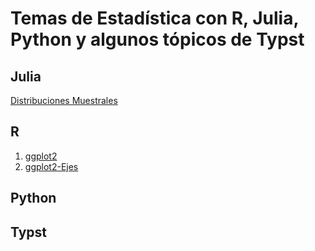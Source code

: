 # Temas de Estadística con R, Julia, Python y algunos tópicos de Typst

## Julia

[Distribuciones Muestrales](https://carloslesmes.github.io/DM-Julia)

## R

1. [ggplot2](https://carloslesmes.github.io/ggplot2/)
2. [ggplot2-Ejes](https://carloslesmes.github.io/ggplot2-Ejes)


## Python

## Typst

